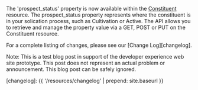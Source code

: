 ---
---

The 'prospect_status' property is now available within the [Constituent][constituent] resource.  The prospect_status property represents where the constituent is in your solication process, such as Cultivation or Active.  The API allows you to retrieve and manage the property value via a GET, POST or PUT on the Constituent resource.  

For a complete listing of changes, please see our [Change Log][changelog].

Note:  This is a test blog post in support of the developer experience web site prototype.  This post does not represent an actual problem or announcement.  This blog post can be safely ignored.  

[constituent]: https://bbbobbyearl.portal.azure-api.net/docs/services/5489b7687376d0092c2d38a1/operations/5489b76a7376d00b90cb19ff
[changelog]: {{ '/resources/changelog' | prepend: site.baseurl }}